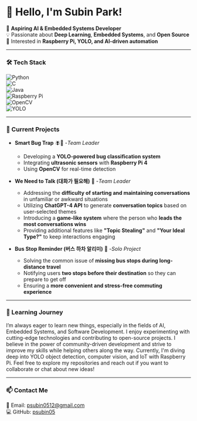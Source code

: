 # 👋 Hello, I'm Subin Park!  

🚀 **Aspiring AI & Embedded Systems Developer**  
💡 Passionate about **Deep Learning**, **Embedded Systems**, and **Open Source**  
🎯 Interested in **Raspberry Pi, YOLO, and AI-driven automation**  

---

### 🛠️ Tech Stack  
![Python](https://img.shields.io/badge/Python-3776AB?style=for-the-badge&logo=python&logoColor=white)  
![C](https://img.shields.io/badge/C-A8B9CC?style=for-the-badge&logo=c&logoColor=white)  
![Java](https://img.shields.io/badge/Java-007396?style=for-the-badge&logo=java&logoColor=white)  
![Raspberry Pi](https://img.shields.io/badge/Raspberry%20Pi-C51A4A?style=for-the-badge&logo=raspberry-pi&logoColor=white)  
![OpenCV](https://img.shields.io/badge/OpenCV-5C3EE8?style=for-the-badge&logo=opencv&logoColor=white)  
![YOLO](https://img.shields.io/badge/YOLO-00FFFF?style=for-the-badge&logo=yolo&logoColor=black)  

---

### 🔬 Current Projects  
- **Smart Bug Trap** 🪰🦟 -*Team Leader*  
  - Developing a **YOLO-powered bug classification system**  
  - Integrating **ultrasonic sensors** with **Raspberry Pi 4**  
  - Using **OpenCV** for real-time detection  

- **We Need to Talk (대화가 필요해)** 💬 -*Team Leader*  
  - Addressing the **difficulty of starting and maintaining conversations** in unfamiliar or awkward situations  
  - Utilizing **ChatGPT-4 API** to generate **conversation topics** based on user-selected themes  
  - Introducing a **game-like system** where the person who **leads the most conversations wins**  
  - Providing additional features like **"Topic Stealing"** and **"Your Ideal Type?"** to keep interactions engaging  

- **Bus Stop Reminder (버스 하차 알리미)** 🚌 -*Solo Project*  
  - Solving the common issue of **missing bus stops during long-distance travel**  
  - Notifying users **two stops before their destination** so they can prepare to get off  
  - Ensuring a **more convenient and stress-free commuting experience**  

---

### 🌱 Learning Journey  
I’m always eager to learn new things, especially in the fields of AI, Embedded Systems, and Software Development. I enjoy experimenting with cutting-edge technologies and contributing to open-source projects. I believe in the power of community-driven development and strive to improve my skills while helping others along the way. Currently, I'm diving deep into YOLO object detection, computer vision, and IoT with Raspberry Pi. Feel free to explore my repositories and reach out if you want to collaborate or chat about new ideas!  

---

### 📫 Contact Me  
📧 Email: psubin0512@gmail.com  
💻 GitHub: [psubin05](https://github.com/psubin05)  
